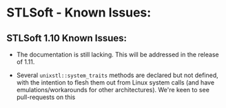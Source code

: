 # STLSoft - Known Issues:

## STLSoft 1.10 Known Issues:

* The documentation is still lacking. This will be addressed in the
  release of 1.11.

* Several `unixstl::system_traits` methods are declared but not defined, with
  the intention to flesh them out from Linux system calls (and have
  emulations/workarounds for other architectures). We're keen to see
  pull-requests on this


